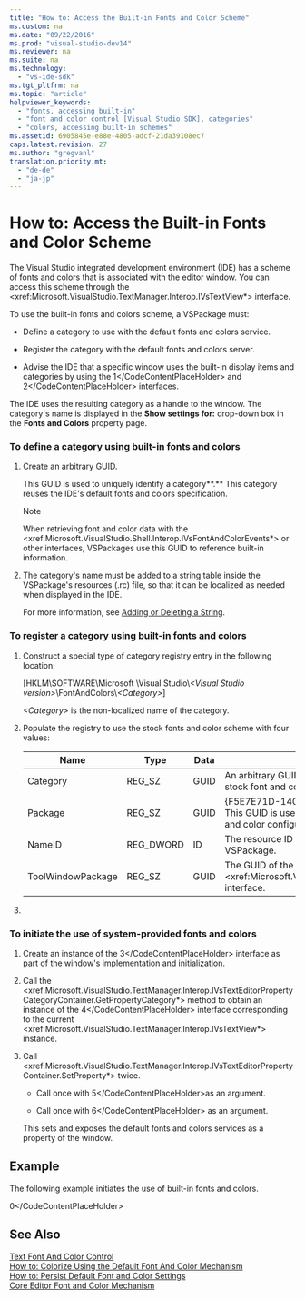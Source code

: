 ```yaml
---
title: "How to: Access the Built-in Fonts and Color Scheme"
ms.custom: na
ms.date: "09/22/2016"
ms.prod: "visual-studio-dev14"
ms.reviewer: na
ms.suite: na
ms.technology: 
  - "vs-ide-sdk"
ms.tgt_pltfrm: na
ms.topic: "article"
helpviewer_keywords: 
  - "fonts, accessing built-in"
  - "font and color control [Visual Studio SDK], categories"
  - "colors, accessing built-in schemes"
ms.assetid: 6905845e-e88e-4805-adcf-21da39108ec7
caps.latest.revision: 27
ms.author: "gregvanl"
translation.priority.mt: 
  - "de-de"
  - "ja-jp"
---
```

# How to: Access the Built-in Fonts and Color Scheme
The Visual Studio integrated development environment (IDE) has a scheme of fonts and colors that is associated with the editor window. You can access this scheme through the \<xref:Microsoft.VisualStudio.TextManager.Interop.IVsTextView*> interface.  
  
 To use the built-in fonts and colors scheme, a VSPackage must:  
  
-   Define a category to use with the default fonts and colors service.  
  
-   Register the category with the default fonts and colors server.  
  
-   Advise the IDE that a specific window uses the built-in display items and categories by using the <CodeContentPlaceHolder>1\</CodeContentPlaceHolder> and <CodeContentPlaceHolder>2\</CodeContentPlaceHolder> interfaces.  
  
 The IDE uses the resulting category as a handle to the window. The category's name is displayed in the **Show settings for:** drop-down box in the **Fonts and Colors** property page.  
  
### To define a category using built-in fonts and colors  
  
1.  Create an arbitrary GUID.  
  
     This GUID is used to uniquely identify a category**.** This category reuses the IDE's default fonts and colors specification.  
  
    > [!NOTE]
    >  When retrieving font and color data with the \<xref:Microsoft.VisualStudio.Shell.Interop.IVsFontAndColorEvents*> or other interfaces, VSPackages use this GUID to reference built-in information.  
  
2.  The category's name must be added to a string table inside the VSPackage's resources (.rc) file, so that it can be localized as needed when displayed in the IDE.  
  
     For more information, see [Adding or Deleting a String](../vs140/adding-or-deleting-a-string.md).  
  
### To register a category using built-in fonts and colors  
  
1.  Construct a special type of category registry entry in the following location:  
  
     [HKLM\SOFTWARE\Microsoft \Visual Studio\\*\<Visual Studio version>*\FontAndColors\\*\<Category>*]  
  
     *\<Category>* is the non-localized name of the category.  
  
2.  Populate the registry to use the stock fonts and color scheme with four values:  
  
    |Name|Type|Data|Description|  
    |----------|----------|----------|-----------------|  
    |Category|REG_SZ|GUID|An arbitrary GUID that identifies a category that contains the stock font and color scheme.|  
    |Package|REG_SZ|GUID|{F5E7E71D-1401-11D1-883B-0000F87579D2}\<br />\<br /> This GUID is used by all VSPackages that use the default font and color configurations.|  
    |NameID|REG_DWORD|ID|The resource ID of a localizable category name in the VSPackage.|  
    |ToolWindowPackage|REG_SZ|GUID|The GUID of the VSPackage implementing the \<xref:Microsoft.VisualStudio.TextManager.Interop.IVsTextView*> interface.|  
  
3.  
  
### To initiate the use of system-provided fonts and colors  
  
1.  Create an instance of the <CodeContentPlaceHolder>3\</CodeContentPlaceHolder> interface as part of the window's implementation and initialization.  
  
2.  Call the \<xref:Microsoft.VisualStudio.TextManager.Interop.IVsTextEditorPropertyCategoryContainer.GetPropertyCategory*> method to obtain an instance of the <CodeContentPlaceHolder>4\</CodeContentPlaceHolder> interface corresponding to the current \<xref:Microsoft.VisualStudio.TextManager.Interop.IVsTextView*> instance.  
  
3.  Call \<xref:Microsoft.VisualStudio.TextManager.Interop.IVsTextEditorPropertyContainer.SetProperty*> twice.  
  
    -   Call once with <CodeContentPlaceHolder>5\</CodeContentPlaceHolder>as an argument.  
  
    -   Call once with <CodeContentPlaceHolder>6\</CodeContentPlaceHolder> as an argument.  
  
     This sets and exposes the default fonts and colors services as a property of the window.  
  
## Example  
 The following example initiates the use of built-in fonts and colors.  
  
<CodeContentPlaceHolder>0\</CodeContentPlaceHolder>  
## See Also  
 [Text Font And Color Control](../vs140/using-fonts-and-colors.md)   
 [How to: Colorize Using the Default Font And Color Mechanism](../vs140/getting-font-and-color-information-for-text-colorization.md)   
 [How to: Persist Default Font and Color Settings](../vs140/accessing-stored-font-and-color-settings.md)   
 [Core Editor Font and Color Mechanism](../vs140/font-and-color-overview.md)
